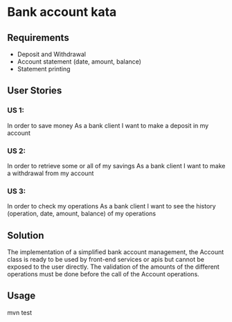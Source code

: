 # **Bank account kata**

## Requirements
- Deposit and Withdrawal
- Account statement (date, amount, balance)
- Statement printing

## User Stories
### US 1:
In order to save money As a bank client I want to make a deposit in my account
### US 2:
In order to retrieve some or all of my savings As a bank client I want to make a withdrawal from my account
### US 3:
In order to check my operations As a bank client I want to see the history (operation, date, amount, balance) of my operations

## Solution
The implementation of a simplified bank account management, the Account class is ready to be used by front-end services or apis but cannot be exposed to the user directly. The validation of the amounts of the different operations must be done before the call of the Account operations.

## Usage
mvn test
